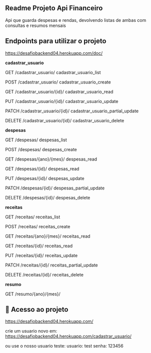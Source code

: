 ## Readme Projeto Api Financeiro

Api que guarda despesas e rendas, devolvendo listas de ambas com consultas e resumos mensais  


## Endpoints para utilizar o projeto

https://desafiobackend04.herokuapp.com/doc/

<b>cadastrar_usuario</b>


GET
/cadastrar_usuario/
cadastrar_usuario_list


POST
/cadastrar_usuario/
cadastrar_usuario_create


GET
/cadastrar_usuario/{id}/
cadastrar_usuario_read


PUT
/cadastrar_usuario/{id}/
cadastrar_usuario_update


PATCH
/cadastrar_usuario/{id}/
cadastrar_usuario_partial_update


DELETE
/cadastrar_usuario/{id}/
cadastrar_usuario_delete

<b>despesas</b>


GET
/despesas/
despesas_list


POST
/despesas/
despesas_create


GET
/despesas/{ano}/{mes}/
despesas_read


GET
/despesas/{id}/
despesas_read


PUT
/despesas/{id}/
despesas_update


PATCH
/despesas/{id}/
despesas_partial_update


DELETE
/despesas/{id}/
despesas_delete

<b>receitas</b>


GET
/receitas/
receitas_list


POST
/receitas/
receitas_create


GET
/receitas/{ano}/{mes}/
receitas_read


GET
/receitas/{id}/
receitas_read


PUT
/receitas/{id}/
receitas_update


PATCH
/receitas/{id}/
receitas_partial_update


DELETE
/receitas/{id}/
receitas_delete

<b>resumo</b>

GET
/resumo/{ano}/{mes}/



## 📁 Acesso ao projeto

https://desafiobackend04.herokuapp.com/

crie um usuario novo em: 
https://desafiobackend04.herokuapp.com/cadastrar_usuario/

ou use o nosso usuario teste:
usuario: test
senha: 123456

